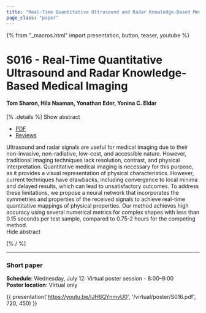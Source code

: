 ```yaml
---
title: "Real-Time Quantitative Ultrasound and Radar Knowledge-Based Medical Imaging"
page_class: "paper"
---
```


{% from "_macros.html" import presentation, button, teaser, youtube %}

# S016 - Real-Time Quantitative Ultrasound and Radar Knowledge-Based Medical Imaging

#### Tom Sharon, Hila Naaman, Yonathan Eder, Yonina C. Eldar


[% .details %]
<a class="toggle_visibility" data-selector=".abstract" data-level="3">Show abstract</a>
- <a href="https://openreview.net/pdf?id=B2Cb5y2A6DJ">PDF</a>
- <a href="https://openreview.net/forum?id=B2Cb5y2A6DJ">Reviews</a>

<p>
    <span class="abstract">
        Ultrasound and radar signals are useful for medical imaging due to their non-invasive, non-radiative, low-cost, and accessible nature. However, traditional imaging techniques lack resolution, contrast, and physical interpretation. Quantitative medical imaging is necessary for this purpose, as it provides a visual representation of physical characteristics. However, current techniques have drawbacks, including convergence to local minima and delayed results, which can lead to unsatisfactory outcomes. To address these limitations, we propose a neural network that incorporates the symmetries and properties of the received signals to achieve real-time quantitative mappings of physical properties. Our method achieves high accuracy using several numerical metrics for complex shapes with less than 0.15 seconds per test sample, compared to 0.75-2 hours for the competing method. 
        <br>
        <span class="actions"><a class="toggle_visibility" data-level="2">Hide abstract</a></span>
    </span>
</p>
[% / %]

---


### Short paper

**Schedule**: Wednesday, July 12: Virtual poster session - 8:00–9:00<br>
**Poster location**: Virtual only

{{ presentation('https://youtu.be/IJH6QYnmvU0', '/virtual/poster/S016.pdf', 720, 450) }}